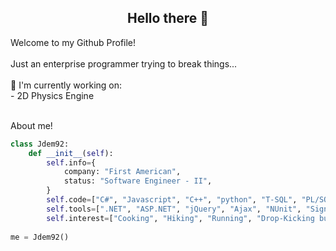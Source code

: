 <div align="center">
 <h2>Hello there 👋 </h2> 
</div>

<div align="left">
  Welcome to my Github Profile! <br>
  <br>
  Just an enterprise programmer trying to break things... <br>
  <br>
    👀 I'm currently working on:  <br>
          - 2D Physics Engine       <br>
</div>
<br>


About me!
```python
class Jdem92:
    def __init__(self):
        self.info={
            company: "First American",
            status: "Software Engineer - II",
        }
        self.code=["C#", "Javascript", "C++", "python", "T-SQL", "PL/SQL", "Powershell", "VB.Net"]
        self.tools=[".NET", "ASP.NET", "jQuery", "Ajax", "NUnit", "SignalR", "RxJS"]
        self.interest=["Cooking", "Hiking", "Running", "Drop-Kicking bugs"]
        
me = Jdem92()
```


<!--
**Jdem92/Jdem92** is a ✨ _special_ ✨ repository because its `README.md` (this file) appears on your GitHub profile.

Here are some ideas to get you started:

- 🔭 I’m currently working on ...
- 🌱 I’m currently learning ...
- 👯 I’m looking to collaborate on ...
- 🤔 I’m looking for help with ...
- 💬 Ask me about ...
- 📫 How to reach me: ...
- 😄 Pronouns: ...
- ⚡ Fun fact: ...
-->
